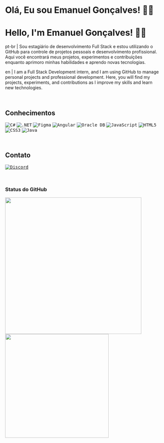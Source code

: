 # Olá, Eu sou Emanuel Gonçalves! 👋🚀
# Hello, I'm Emanuel Gonçalves! 👋🚀

pt-br | 
Sou estagiário de desenvolvimento Full Stack e estou utilizando o GitHub para controle de projetos pessoais e desenvolvimento profissional. Aqui você encontrará meus projetos, experimentos e contribuições enquanto aprimoro minhas habilidades e aprendo novas tecnologias.

en | 
I am a Full Stack Development intern, and I am using GitHub to manage personal projects and professional development. Here, you will find my projects, experiments, and contributions as I improve my skills and learn new technologies.

<br>

## Conhecimentos

<kbd>![C#](https://img.shields.io/badge/C%23-239120?style=for-the-badge&logo=c-sharp&logoColor=white)</kbd>
<kbd>![.NET](https://img.shields.io/badge/.NET-512BD4?style=for-the-badge&logo=dotnet&logoColor=white)</kbd>
<kbd>![Figma](https://img.shields.io/badge/Figma-F24E1E?style=for-the-badge&logo=figma&logoColor=white)</kbd>
<kbd>![Angular](https://img.shields.io/badge/Angular-DD0031?style=for-the-badge&logo=angular&logoColor=white)</kbd>
<kbd>![Oracle DB](https://img.shields.io/badge/Oracle%20DB-F80000?style=for-the-badge&logo=oracle&logoColor=white)</kbd>
<kbd>![JavaScript](https://img.shields.io/badge/JavaScript-EFD81D?style=for-the-badge&logo=javascript&logoColor=262626)</kbd>
<kbd>![HTML5](https://img.shields.io/badge/HTML5-E54C21?style=for-the-badge&logo=html5&logoColor=white)</kbd>
<kbd>![CSS3](https://img.shields.io/badge/CSS3-1572B6?style=for-the-badge&logo=css3&logoColor=white)</kbd>
<kbd>![Java](https://img.shields.io/badge/Java-007396?style=for-the-badge&logo=java&logoColor=white)</kbd>

<br>

## Contato

[<kbd>![Discord](https://img.shields.io/badge/Discord-7289DA?style=for-the-badge&logo=discord&logoColor=white)</kbd>](https://discord.gg/seu-link-do-discord)

<br>

### Status do GitHub

<p>
    <img src="https://github-readme-stats.vercel.app/api?username=emanuelgondev&show_icons=true&theme=tokyonight&include_all_commits=true&count_private=true" width="441">
    <img src="https://github-readme-stats.vercel.app/api/top-langs/?username=emanuelgondev&layout=compact&theme=tokyonight" width="335">
</p>
